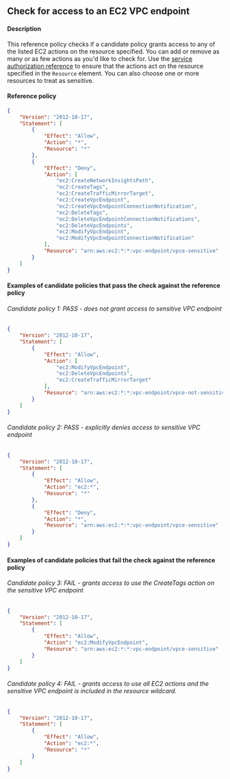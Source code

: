 ## Check for access to an EC2 VPC endpoint

#### Description

This reference policy checks if a candidate policy grants access to any of the listed EC2 actions on the resource specified. You can add or remove as many or as few actions as you'd like to check for. Use the [service authorization reference](https://docs.aws.amazon.com/service-authorization/latest/reference/reference_policies_actions-resources-contextkeys.html) to ensure that the actions act on the resource specified in the ```Resource``` element.  You can also choose one or more resources to treat as sensitive.


#### Reference policy
```json
{
    "Version": "2012-10-17",
    "Statement": [
        {
            "Effect": "Allow",
            "Action": "*",
            "Resource": "*"
        },
        {
            "Effect": "Deny",
            "Action": [
                "ec2:CreateNetworkInsightsPath",
                "ec2:CreateTags",
                "ec2:CreateTrafficMirrorTarget",
                "ec2:CreateVpcEndpoint",
                "ec2:CreateVpcEndpointConnectionNotification",
                "ec2:DeleteTags",
                "ec2:DeleteVpcEndpointConnectionNotifications",
                "ec2:DeleteVpcEndpoints",
                "ec2:ModifyVpcEndpoint",
                "ec2:ModifyVpcEndpointConnectionNotification"
            ],
            "Resource": "arn:aws:ec2:*:*:vpc-endpoint/vpce-sensitive"
        }
    ]
}
```

#### Examples of candidate policies that pass the check against the reference policy

###### Candidate policy 1: PASS - does not grant access to sensitive VPC endpoint
```json
{
	"Version": "2012-10-17",
	"Statement": [
		{
			"Effect": "Allow",
			"Action": [
				"ec2:ModifyVpcEndpoint",
				"ec2:DeleteVpcEndpoints",
				"ec2:CreateTrafficMirrorTarget"
			],
			"Resource": "arn:aws:ec2:*:*:vpc-endpoint/vpce-not-sensitive"
		}
	]
}
```

###### Candidate policy 2: PASS - explicitly denies access to sensitive VPC endpoint
```json
{
	"Version": "2012-10-17",
	"Statement": [
		{
			"Effect": "Allow",
			"Action": "ec2:*",
			"Resource": "*"
		}, 
		{
			"Effect": "Deny",
			"Action": "*",
			"Resource": "arn:aws:ec2:*:*:vpc-endpoint/vpce-sensitive"
		}
	]
}
```

#### Examples of candidate policies that fail the check against the reference policy

###### Candidate policy 3: FAIL - grants access to use the CreateTags action on the sensitive VPC endpoint
```json
{
	"Version": "2012-10-17",
	"Statement": [
		{
			"Effect": "Allow",
			"Action": "ec2:ModifyVpcEndpoint",
			"Resource": "arn:aws:ec2:*:*:vpc-endpoint/vpce-sensitive"
		}
	]
}
```

###### Candidate policy 4: FAIL - grants access to use all EC2 actions and the sensitive VPC endpoint is included in the resource wildcard.
```json
{
	"Version": "2012-10-17",
	"Statement": [
		{
			"Effect": "Allow",
			"Action": "ec2:*",
			"Resource": "*"
		}
	]
}
```
